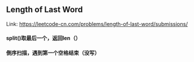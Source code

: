 ## Length of Last Word

Link: https://leetcode-cn.com/problems/length-of-last-word/submissions/

#### split()取最后一个，返回len（）

#### 倒序扫描，遇到第一个空格结束（没写）